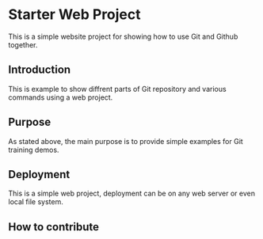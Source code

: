 # Starter Web Project

This is a simple website project for showing how to use Git and Github together.

## Introduction

This is example to show diffrent parts of Git repository and various commands using a web project.

## Purpose

As stated above, the main purpose is to provide simple examples for Git training demos.

## Deployment

This is a simple web project, deployment can be on any web server or even local file system.

## How to contribute